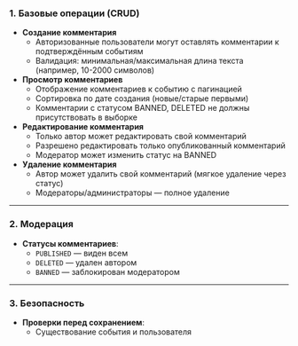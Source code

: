 ### 1. **Базовые операции (CRUD)**

- **Создание комментария**
  - Авторизованные пользователи могут оставлять комментарии к подтверждённым событиям
  - Валидация: минимальная/максимальная длина текста (например, 10-2000 символов)
- **Просмотр комментариев**
  - Отображение комментариев к событию с пагинацией
  - Сортировка по дате создания (новые/старые первыми)
  - Комментарии с статусом BANNED, DELETED не должны присутствовать в выборке
- **Редактирование комментария** 
  - Только автор может редактировать свой комментарий
  - Разрешено редактировать только опубликованный комментарий
  - Модератор может изменить статус на BANNED
- **Удаление комментария**
  - Автор может удалить свой комментарий (мягкое удаление через статус)
  - Модераторы/администраторы — полное удаление

---

### 2. **Модерация**

- **Статусы комментариев**:
  - `PUBLISHED` — виден всем
  - `DELETED` — удален автором
  - `BANNED` — заблокирован модератором

---

### 3. **Безопасность**

- **Проверки перед сохранением**:
  - Существование события и пользователя